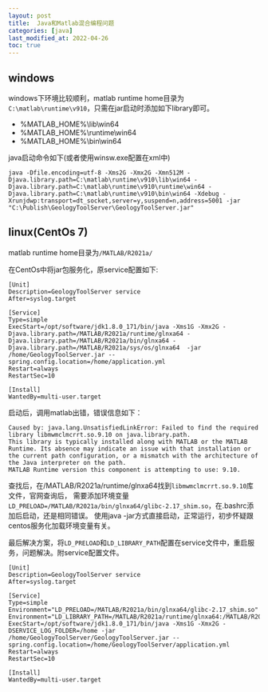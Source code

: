 ```yaml
---
layout: post
title:  Java和Matlab混合编程问题
categories: [java]
last_modified_at: 2022-04-26
toc: true
---
```


## windows
windows下环境比较顺利，matlab runtime home目录为`C:\matlab\runtime\v910`，只需在jar启动时添加如下library即可。
- %MATLAB_HOME%\lib\win64
- %MATLAB_HOME%\runtime\win64
- %MATLAB_HOME%\bin\win64

java启动命令如下(或者使用winsw.exe配置在xml中)
```
java -Dfile.encoding=utf-8 -Xms2G -Xmx2G -Xmn512M -Djava.library.path=C:\matlab\runtime\v910\lib\win64 -Djava.library.path=C:\matlab\runtime\v910\runtime\win64 -Djava.library.path=C:\matlab\runtime\v910\bin\win64 -Xdebug -Xrunjdwp:transport=dt_socket,server=y,suspend=n,address=5001 -jar "C:\Publish\GeologyToolServer\GeologyToolServer.jar"
```

## linux(CentOs 7)
matlab runtime home目录为`/MATLAB/R2021a/`

在CentOs中将jar包服务化，原service配置如下:
```
[Unit]
Description=GeologyToolServer service
After=syslog.target

[Service]
Type=simple
ExecStart=/opt/software/jdk1.8.0_171/bin/java -Xms1G -Xmx2G -Djava.library.path=/MATLAB/R2021a/runtime/glnxa64 -Djava.library.path=/MATLAB/R2021a/bin/glnxa64 -Djava.library.path=/MATLAB/R2021a/sys/os/glnxa64  -jar /home/GeologyToolServer.jar --spring.config.location=/home/application.yml
Restart=always
RestartSec=10

[Install]
WantedBy=multi-user.target
```

启动后，调用matlab出错，错误信息如下：

```text
Caused by: java.lang.UnsatisfiedLinkError: Failed to find the required library libmwmclmcrrt.so.9.10 on java.library.path.
This library is typically installed along with MATLAB or the MATLAB Runtime. Its absence may indicate an issue with that installation or
the current path configuration, or a mismatch with the architecture of the Java interpreter on the path.
MATLAB Runtime version this component is attempting to use: 9.10.
```
查找后，在/MATLAB/R2021a/runtime/glnxa64找到`libmwmclmcrrt.so.9.10`库文件，官网查询后，
需要添加环境变量`LD_PRELOAD=/MATLAB/R2021a/bin/glnxa64/glibc-2.17_shim.so`，在.bashrc添加后启动，还是相同错误。
使用java -jar方式直接启动，正常运行，初步怀疑跟centos服务化加载环境变量有关。

最后解决方案，将`LD_PRELOAD`和`LD_LIBRARY_PATH`配置在service文件中，重启服务，问题解决。附service配置文件。
```
[Unit]
Description=GeologyToolServer service
After=syslog.target

[Service]
Type=simple
Environment="LD_PRELOAD=/MATLAB/R2021a/bin/glnxa64/glibc-2.17_shim.so"
Environment="LD_LIBRARY_PATH=/MATLAB/R2021a/runtime/glnxa64:/MATLAB/R2021a/bin/glnxa64:/MATLAB/R2021a/sys/os/glnxa64:/MATLAB/R2021a/sys/os/glnxa64/orig"
ExecStart=/opt/software/jdk1.8.0_171/bin/java -Xms1G -Xmx2G -DSERVICE_LOG_FOLDER=/home -jar /home/GeologyToolServer/GeologyToolServer.jar --spring.config.location=/home/GeologyToolServer/application.yml
Restart=always
RestartSec=10

[Install]
WantedBy=multi-user.target
```